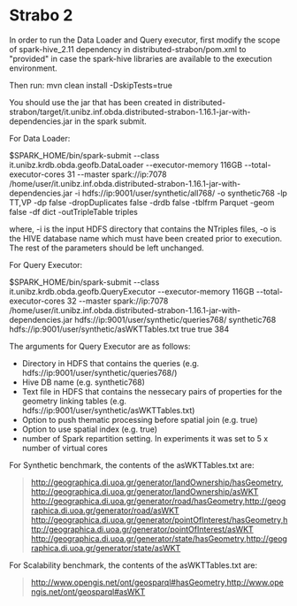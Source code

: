 # Strabo 2

In order to run the Data Loader and Query executor, first modify the scope of spark-hive_2.11 dependency in distributed-strabon/pom.xml to "provided" in case the spark-hive libraries are available to the execution environment.

Then run: mvn clean install -DskipTests=true

You should use the jar that has been created in distributed-strabon/target/it.unibz.inf.obda.distributed-strabon-1.16.1-jar-with-dependencies.jar in the spark submit.

For Data Loader:

$SPARK_HOME/bin/spark-submit --class it.unibz.krdb.obda.geofb.DataLoader --executor-memory 116GB --total-executor-cores 31 --master spark://ip:7078 /home/user/it.unibz.inf.obda.distributed-strabon-1.16.1-jar-with-dependencies.jar -i hdfs://ip:9001/user/synthetic/all768/ -o synthetic768 -lp TT,VP -dp false -dropDuplicates false -drdb false -tblfrm Parquet -geom false -df dict -outTripleTable triples

where, -i is the input HDFS directory that contains the NTriples files, -o is the HIVE database name which must have been created prior to execution. The rest of the parameters should be left unchanged.

For Query Executor:

$SPARK_HOME/bin/spark-submit --class it.unibz.krdb.obda.geofb.QueryExecutor --executor-memory 116GB --total-executor-cores 32 --master spark://ip:7078 /home/user/it.unibz.inf.obda.distributed-strabon-1.16.1-jar-with-dependencies.jar hdfs://ip:9001/user/synthetic/queries768/ synthetic768 hdfs://ip:9001/user/synthetic/asWKTTables.txt true true 384

The arguments for Query Executor are as follows:
- Directory in HDFS that contains the queries (e.g. hdfs://ip:9001/user/synthetic/queries768/)
- Hive DB name (e.g. synthetic768)
- Text file in HDFS that contains the nessecary pairs of properties for the geometry linking tables (e.g. hdfs://ip:9001/user/synthetic/asWKTTables.txt)
- Option to push thematic processing before spatial join (e.g. true)
- Option to use spatial index (e.g. true)
- number of Spark repartition setting. In experiments it was set to 5 x number of virtual cores

For Synthetic benchmark, the contents of the asWKTTables.txt are:
> http://geographica.di.uoa.gr/generator/landOwnership/hasGeometry,http://geographica.di.uoa.gr/generator/landOwnership/asWKT
> http://geographica.di.uoa.gr/generator/road/hasGeometry,http://geographica.di.uoa.gr/generator/road/asWKT
> http://geographica.di.uoa.gr/generator/pointOfInterest/hasGeometry,http://geographica.di.uoa.gr/generator/pointOfInterest/asWKT
> http://geographica.di.uoa.gr/generator/state/hasGeometry,http://geographica.di.uoa.gr/generator/state/asWKT

For Scalability benchmark, the contents of the asWKTTables.txt are:
> http://www.opengis.net/ont/geosparql#hasGeometry,http://www.opengis.net/ont/geosparql#asWKT
